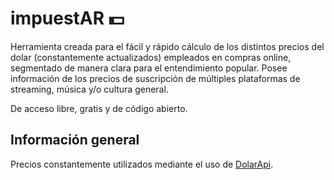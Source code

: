 # impuestAR 💵

Herramienta creada para el fácil y rápido cálculo de los distintos precios del dolar (constantemente actualizados) empleados en compras online, segmentado de manera clara para el entendimiento popular. Posee información de los precios de suscripción de múltiples plataformas de streaming, música y/o cultura general.

De acceso libre, gratis y de código abierto.

## Información general
Precios constantemente utilizados mediante el uso de [DolarApi](https://dolarapi.com/docs/).
